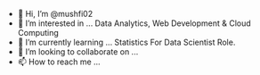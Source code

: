 - 👋 Hi, I’m @mushfi02
- 👀 I’m interested in ... Data Analytics, Web Development & Cloud Computing
- 🌱 I’m currently learning ... Statistics For Data Scientist Role.
- 💞️ I’m looking to collaborate on ...
- 📫 How to reach me ...

<!---
mushfi02/mushfi02 is a ✨ special ✨ repository because its `README.md` (this file) appears on your GitHub profile.
You can click the Preview link to take a look at your changes.
--->
